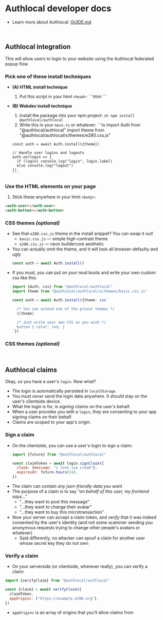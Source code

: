
# Authlocal developer docs
- Learn more about Authlocal: [GUIDE.md](GUIDE.md)

<br/>

## Authlocal integration

This will allow users to login to your website using the Authlocal federated popup flow.

### Pick one of these install techniques
- **(A) HTML install technique**
    1. Put this script in your html `<head>`:
      ```html
      <script type="module">
        import Auth from "https://authlocal.org/install.bundle.min.js"
        import theme from "https://authlocal.org/themes/e280.css.js"

        const auth = await Auth.install({theme})

        // Handle user logins and logouts
        auth.on(login => {
          if (login) console.log("login", login.label)
          else console.log("logout")
        })
      </script>
      ```
- **(B) Webdev install technique**
    1. Install the package into your npm project:
      ```sh
      npm install @authlocal/authlocal
      ```
    1. Write this in your `main.ts` or whatever:
      ```ts
      import Auth from "@authlocal/authlocal"
      import theme from "@authlocal/authlocal/x/themes/e280.css.js"

      const auth = await Auth.install({theme})

      // Handle user logins and logouts
      auth.on(login => {
        if (login) console.log("login", login.label)
        else console.log("logout")
      })
      ```

### Use the HTML elements on your page
1. Stick these anywhere in your html `<body>`:
  ```html
  <auth-user></auth-user>
  <auth-button></auth-button>
  ```

### CSS themes *(optional)*
- See that `e280.css.js` theme in the install snippet? You can swap it out!
  - `basic.css.js` — simple high-contrast theme
  - `e280.css.js` — neon buildercore aesthetic
- You can actually omit the theme, and it will look all browser-defaulty and ugly
  ```ts
  const auth = await Auth.install()
  ```
- If you must, you can put on your mud boots and write your own custom css like this:
  ```ts
  import {Auth, css} from "@authlocal/authlocal"
  import theme from "@authlocal/authlocal/x/themes/basic.css.js"

  const auth = await Auth.install({theme: css`

    /* You can extend one of the preset themes */
    ${theme}

    /* Just write your own CSS as you wish */
    button { color: red; }
  `})
  ```

### CSS themes *(optional)*

<br/>

## Authlocal claims

Okay, so you have a user's `login`. Now what?
- The login is automatically persisted in `localStorage`.
- You must *never* send the login data anywhere. It should stay on the user's clientside device.
- What the login is for, is *signing claims* on the user's behalf.
- When a user provides you with a `login`, they are consenting to your app signing claims on their behalf.
- Claims are scoped to your app's origin.

### Sign a claim
- On the clientside, you can use a user's login to sign a claim:
  ```js
  import {future} from "@authlocal/authlocal"

  const claimToken = await login.signClaim({
    claim: {message: "i love ice cream"},
    expiresAt: future.hours(24),
  })
  ```
- The claim can contain *any json-friendly data you want*
- The purpose of a claim is to say *"on behalf of this user, my frontend says..."*
  - "...they want to post this message"
  - "...they want to change their avatar"
  - "...they want to buy this microtransaction"
- Now your server can accept a claim token, and *verify* that it was indeed consented by the user's identity (and not some scammer sending you anonymous requests trying to change other people's avatars or whatever)
  - Said differently, no attacker can spoof a claim for another user whose secret key they do not own

### Verify a claim
  - On your serverside (or clientside, wherever really), you can verify a claim:
  ```js
  import {verifyClaim} from "@authlocal/authlocal"

  const {claim} = await verifyClaim({
    claimToken,
    appOrigins: ["https://example.e280.org"],
  })
  ```
  - `appOrigins` is an array of origins that you'll allow claims from








